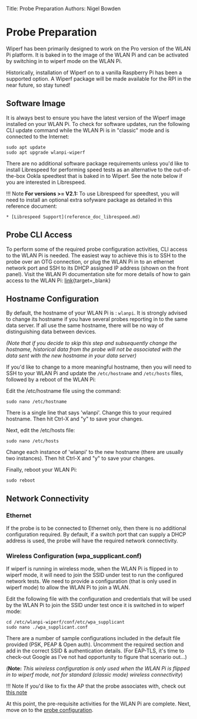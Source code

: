 Title: Probe Preparation
Authors: Nigel Bowden

# Probe Preparation

Wiperf has been primarily designed to work on the Pro version of the WLAN Pi platform. It is baked in to the image of the WLAN Pi and can be activated by switching in to wiperf mode on the WLAN Pi. 

Historically, installation of Wiperf on to a vanilla Raspberry Pi has been a supported option. A Wiperf package will be made available for the RPI in the near future, so stay tuned! 

## Software Image
It is always best to ensure you have the latest version of the Wiperf image installed on your WLAN Pi. To check for software updates, run the following CLI update command while the WLAN Pi is in "classic" mode and is connected to the Internet:

```
sudo apt update
sudo apt upgrade wlanpi-wiperf
```

There are no additional software package requirements unless you'd like to install Librespeed for performing speed tests as an alternative to the out-of-the-box Ookla speedtest that is baked in to Wiperf. See the note below if you are interested in Librespeed.

!!! Note
    __For versions >=  V2.1:__ To use Librespeed for speedtest, you will need to install an optional extra sofyware package as detailed in this reference document:

    * [Librespeed Support](reference_doc_librespeed.md)

## Probe CLI Access
To perform some of the required probe configuration activities, CLI access to the WLAN Pi is needed. The easiest way to achieve this is to SSH to the probe over an OTG connection, or plug the WLAN Pi in to an ethernet network port and SSH to its DHCP assigned IP address (shown on the front panel). Visit the WLAN Pi documentation site for more details of how to gain access to the WLAN Pi: [link](https://wlan-pi.github.io/wlanpi-documentation/){target=_blank}

## Hostname Configuration
By default, the hostname of your WLAN Pi is : `wlanpi`. It is strongly advised to change its hostname if you have several probes reporting in to the same data server. If all use the same hostname, there will be no way of distinguishing data between devices. 

*(Note that if you decide to skip this step and subsequently change the hostname, historical data from the probe will not be associated with the data sent with the new hostname in your data server)*

If you'd like to change to a more meaningful hostname, then you will need to SSH to your WLAN Pi and update the `/etc/hostname` and `/etc/hosts` files, followed by a reboot of the WLAN Pi:

Edit the /etc/hostname file using the command:

```
sudo nano /etc/hostname
```

There is a single line that says 'wlanpi'. Change this to your required hostname. Then hit Ctrl-X  and "y" to save your changes.

Next, edit the /etc/hosts file:

```
sudo nano /etc/hosts
```
Change each instance of 'wlanpi' to the new hostname (there are usually two instances). Then hit Ctrl-X  and "y" to save your changes.

Finally, reboot your WLAN Pi:

```
sudo reboot
```
## Network Connectivity

### Ethernet
If the probe is to be connected to Ethernet only, then there is no additional configuration required. By default, if a switch port that can supply a DHCP address is used, the probe will have the required network connectivity.

### Wireless Configuration (wpa_supplicant.conf)
If wiperf is running in wireless mode, when the WLAN Pi is flipped in to wiperf mode, it will need to join the SSID under test to run the configured network tests. We need to provide a configuration (that is only used in wiperf mode) to allow the WLAN Pi to join a WLAN.

Edit the following file with the configuration and credentials that will be used by the WLAN Pi to join the SSID under test once it is switched in to wiperf mode:

```
cd /etc/wlanpi-wiperf/conf/etc/wpa_supplicant
sudo nano ./wpa_supplicant.conf
```

There are a number of sample configurations included in the default file provided (PSK, PEAP & Open auth). Uncomment the required section and add in the correct SSID & authentication details. (For EAP-TLS, it's time to check-out Google as I've not had opportunity to figure that scenario out...)

(__Note:__ *This wireless configuration is only used when the WLAN Pi is flipped in to wiperf mode, not for standard (classic mode) wireless connectivity*)

!!! Note
    If you'd like to fix the AP that the probe associates with, check out [this note](adv_fixed_bssid.md)

At this point, the pre-requisite activities for the WLAN Pi are complete. Next, move on to the [probe configuration](probe_configure.md).
